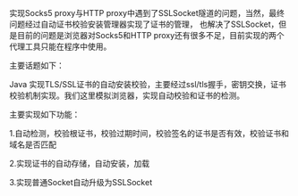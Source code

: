 实现Socks5 proxy与HTTP proxy中遇到了SSLSocket隧道的问题，当然，最终问题经过自动证书校验安装管理器实现了证书的管理，
也解决了SSLSocket，但是目前的问题是浏览器对Socks5和HTTP proxy还有很多不足，目前实现的两个代理工具只能在程序中使用。

主要话题如下：

Java 实现TLS/SSL证书的自动安装校验，主要经过ssl/tls握手，密钥交换，证书校验机制实现。我们这里模拟浏览器，实现自动校验和证书的检测。

主要实现如下功能：

1.自动检测，校验根证书，校验过期时间，校验签名的证书是否有效，校验证书和域名是否匹配

2.实现证书的自动存储，自动安装，加载

3.实现普通Socket自动升级为SSLSocket
